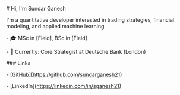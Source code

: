 \# Hi, I'm Sundar Ganesh



I'm a quantitative developer interested in trading strategies, financial modeling, and applied machine learning.



\- 🎓 MSc in \[Field], BSc in \[Field]

\- 💼 Currently: Core Strategist at Deutsche Bank (London)



\### Links

\- \[GitHub](https://github.com/sundarganesh21)

\- \[LinkedIn](https://linkedin.com/in/sganesh21)

